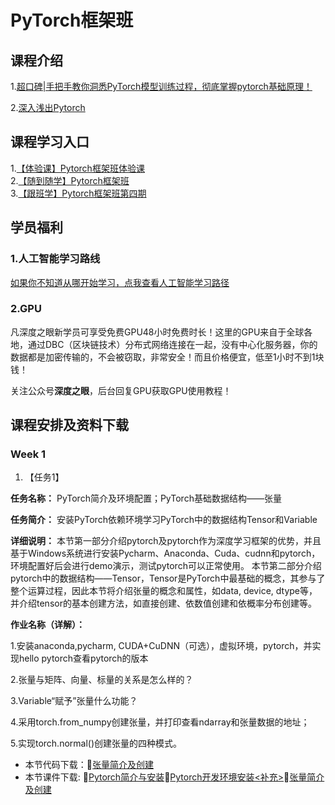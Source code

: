 # PyTorch框架班 

## 课程介绍

1.[超口碑|手把手教你洞悉PyTorch模型训练过程，彻底掌握pytorch基础原理！](https://mp.weixin.qq.com/s/_kGw4bKcZ7YFJLr8p4KJdQ) 

2.[深入浅出Pytorch](https://wx32e0ad0076a9091c.h5.xiaoe-tech.com/v1/course/video/v_5e9e5f6ddcef2_TCLvUDOF?type=2&pro_id=p_5df0ad9a09d37_qYqVmt85) 
 
## 课程学习入口

1.[【体验课】Pytorch框架班体验课](https://wx32e0ad0076a9091c.h5.xiaoe-tech.com/v1/course/column/p_5dd684cb6c698_8quwEK8o?type=3)  
2.[【随到随学】Pytorch框架班](https://wx32e0ad0076a9091c.h5.xiaoe-tech.com/v1/course/column/p_5df0ad9a09d37_qYqVmt85?type=3)  
3.[【跟班学】Pytorch框架班第四期](https://wx32e0ad0076a9091c.h5.xiaoe-tech.com/v1/course/column/p_5e86b471126bf_lA4VfCUm?type=3)  

## 学员福利

### 1.人工智能学习路线
[如果你不知道从哪开始学习，点我查看人工智能学习路径](https://ai.deepshare.net/detail/v_5ea7eb09aa736_fTlRHBHr/3?fromH5=true) 
### 2.GPU
凡深度之眼新学员可享受免费GPU48小时免费时长！这里的GPU来自于全球各地，通过DBC（区块链技术）分布式网络连接在一起，没有中心化服务器，你的数据都是加密传输的，不会被窃取，非常安全！而且价格便宜，低至1小时不到1块钱！

关注公众号**深度之眼**，后台回复GPU获取GPU使用教程！

## 课程安排及资料下载

### Week 1

1. 【任务1】

**任务名称：**
PyTorch简介及环境配置；PyTorch基础数据结构——张量

**任务简介：**
安装PyTorch依赖环境学习PyTorch中的数据结构Tensor和Variable

**详细说明：**
本节第一部分介绍pytorch及pytorch作为深度学习框架的优势，并且基于Windows系统进行安装Pycharm、Anaconda、Cuda、cudnn和pytorch，环境配置好后会进行demo演示，测试pytorch可以正常使用。
本节第二部分介绍pytorch中的数据结构——Tensor，Tensor是PyTorch中最基础的概念，其参与了整个运算过程，因此本节将介绍张量的概念和属性，如data, device, dtype等，并介绍tensor的基本创建方法，如直接创建、依数值创建和依概率分布创建等。

**作业名称（详解）：**

1.安装anaconda,pycharm, CUDA+CuDNN（可选），虚拟环境，pytorch，并实现hello pytorch查看pytorch的版本

2.张量与矩阵、向量、标量的关系是怎么样的？

3.Variable“赋予”张量什么功能？

4.采用torch.from_numpy创建张量，并打印查看ndarray和张量数据的地址；

5.实现torch.normal()创建张量的四种模式。
- 本节代码下载：🎐[张量简介及创建](https://github.com/Taurids/deepshare_Pytorch/blob/master/%E4%BB%A3%E7%A0%81%E5%90%88%E9%9B%86/01-02-%E4%BB%A3%E7%A0%81-%E5%BC%A0%E9%87%8F%E7%AE%80%E4%BB%8B%E4%B8%8E%E5%88%9B%E5%BB%BA/lesson-02.py)
- 本节课件下载: 🎏[Pytorch简介与安装](https://github.com/Taurids/deepshare_Pytorch/blob/master/%E8%AF%BE%E4%BB%B6%E5%90%88%E9%9B%86/01-01-pytorch%E7%AE%80%E4%BB%8B%E4%B8%8E%E5%AE%89%E8%A3%85.pdf)🎏[Pytorch开发环境安装<补充>](https://github.com/Taurids/deepshare_Pytorch/blob/master/%E8%AF%BE%E4%BB%B6%E5%90%88%E9%9B%86/01-01-%E8%A1%A5%E5%85%85-ppt-pytorch%E5%BC%80%E5%8F%91%E7%8E%AF%E5%A2%83%E5%AE%89%E8%A3%85.pdf)🎐[张量简介及创建](https://github.com/Taurids/deepshare_Pytorch/blob/master/%E8%AF%BE%E4%BB%B6%E5%90%88%E9%9B%86/01-02-ppt-%E5%BC%A0%E9%87%8F%E7%AE%80%E4%BB%8B%E5%8F%8A%E5%88%9B%E5%BB%BA.pdf)
